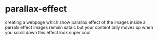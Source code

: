 # parallax-effect
creating a webpage which show parallax effect of the images
inside a parralx effect images remain sataic but your content only moves up when you scroll down this effect look super cool
